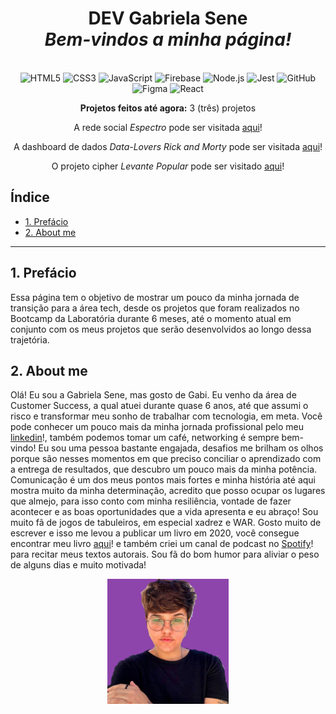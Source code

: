 <div align="center">

  # **DEV Gabriela Sene** <br> _Bem-vindos a minha página!_
  
  <br>

  <img src="https://cdn.jsdelivr.net/gh/devicons/devicon/icons/html5/html5-original.svg" alt="HTML5" style="height: 40px;"/>
  <img src="https://cdn.jsdelivr.net/gh/devicons/devicon/icons/css3/css3-original.svg" alt="CSS3" style="height: 40px;"/>
  <img src="https://cdn.jsdelivr.net/gh/devicons/devicon/icons/javascript/javascript-original.svg" alt="JavaScript" style="height: 40px;"/>
  <img src="https://cdn.jsdelivr.net/gh/devicons/devicon/icons/firebase/firebase-plain.svg" alt="Firebase" style="height: 40px;"/>
  <img src="https://cdn.jsdelivr.net/gh/devicons/devicon/icons/nodejs/nodejs-plain.svg" alt="Node.js" style="height: 40px;"/>
  <img src="https://cdn.jsdelivr.net/gh/devicons/devicon/icons/jest/jest-plain.svg" alt="Jest" style="height: 40px;"/> 
  <img src="https://cdn.jsdelivr.net/gh/devicons/devicon/icons/github/github-original.svg" alt="GitHub" style="height: 40px;"/> 
  <img src="https://cdn.jsdelivr.net/gh/devicons/devicon/icons/figma/figma-original.svg" alt="Figma" style="height: 40px;"/>
  <img src="https://cdn.jsdelivr.net/npm/simple-icons@7.19.0/icons/react.svg" alt="React" style="height: 40px;"/>

  <br>

  **Projetos feitos até agora:** 3 (três) projetos
    
  A rede social *Espectro* pode ser visitada [aqui](https://devgabrielasene.github.io/espectro/)!

  A dashboard de dados *Data-Lovers Rick and Morty* pode ser visitada [aqui](https://devgabrielasene.github.io/data-lovers/)!

  O projeto cipher *Levante Popular* pode ser visitado [aqui](https://devgabrielasene.github.io/cipher-gabriela/)!
</div>

## Índice

* [1. Prefácio](#1-prefácio)
* [2. About me](#2-about-me)
***

## 1. Prefácio
Essa página tem o objetivo de mostrar um pouco da minha jornada de transição para a área tech, desde os projetos que foram realizados no Bootcamp da Laboratória durante 6 meses, até o momento atual em conjunto com os meus projetos que serão desenvolvidos ao longo dessa trajetória.

## 2. About me

Olá! Eu sou a Gabriela Sene, mas gosto de Gabi. Eu venho da área de Customer Success, a qual atuei durante quase 6 anos, até que assumi o risco e transformar meu sonho de trabalhar com tecnologia, em meta. Você pode conhecer um pouco mais da minha jornada profissional pelo meu [linkedin](https://www.linkedin.com/in/gabriela-sene/)!, também podemos tomar um café, networking é sempre bem-vindo! Eu sou uma pessoa bastante engajada, desafios me brilham os olhos porque são nesses momentos em que preciso conciliar o aprendizado com a entrega de resultados, que descubro um pouco mais da minha potência. Comunicação é um dos meus pontos mais fortes e minha história até aqui mostra muito da minha determinação, acredito que posso ocupar os lugares que almejo, para isso conto com minha resiliência, vontade de fazer acontecer e as boas oportunidades que a vida apresenta e eu abraço! Sou muito fã de jogos de tabuleiros, em especial xadrez e WAR. Gosto muito de escrever e isso me levou a publicar um livro em 2020, você consegue encontrar meu livro [aqui](https://www.editoragataria.com.br/minhas-aguas-tambem-sao-nossas-de-gabriela-sene/p)! e também criei um canal de podcast no [Spotify](https://open.spotify.com/show/4lvalSvVRUfH0o2MzssdjB)! para recitar meus textos autorais. Sou fã do bom humor para aliviar o peso de alguns dias e muito motivada! 


<div align='center'>
  <img alt="icon" src='src/imagens/gabiperfil.jpeg' style='height: 200px;' class='icon'><br/><br/>
</div>
